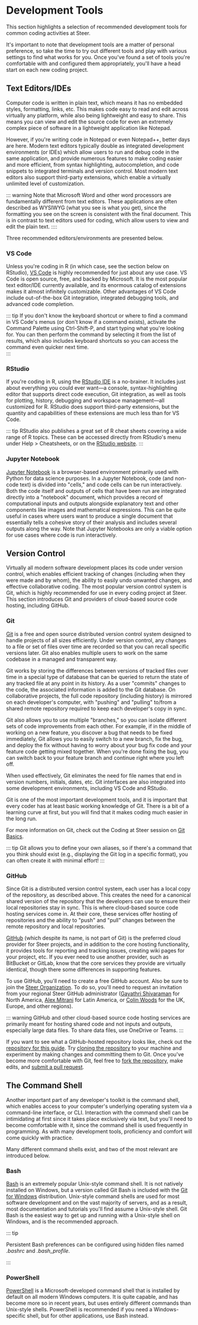 # Development Tools

This section highlights a selection of recommended development tools for common
coding activities at Steer.

It's important to note that development tools are a matter of personal
preference, so take the time to try out different tools and play with various
settings to find what works for you. Once you've found a set of tools you're
comfortable with and configured them appropriately, you'll have a head start on
each new coding project.

## Text Editors/IDEs

Computer code is written in plain text, which means it has no embedded styles,
formatting, links, etc. This makes code easy to read and edit across virtually
any platform, while also being lightweight and easy to share. This means you can
view and edit the source code for even an extremely complex piece of software in
a lightweight application like Notepad.

However, if you're writing code in Notepad or even Notepad++, better days are
here. Modern text editors typically double as integrated development
environments (or IDEs) which allow users to run and debug code in the same
application, and provide numerous features to make coding easier and more
efficient, from syntax highlighting, autocompletion, and code snippets to
integrated terminals and version control. Most modern text editors also support
third-party extensions, which enable a virtually unlimited level of
customization.

::: warning
Note that Microsoft Word and other word processors are fundamentally different
from text editors. These applications are often described as WYSIWYG (what you
see is what you get), since the formatting you see on the screen is consistent
with the final document. This is in contrast to text editors used for coding,
which allow users to view and edit the plain text.
::::

Three recommended editors/environments are presented below.

### VS Code

Unless you're coding in R (in which case, see the section below on RStudio),
[VS Code](https://code.visualstudio.com) is highly recommended for just about
any use case. VS Code is open source, free, and backed by Microsoft. It is the
most popular text editor/IDE currently available, and its enormous catalog of
extensions makes it almost infinitely customizable. Other advantages of VS Code
include out-of-the-box Git integration, integrated debugging tools, and advanced
code completion.

::: tip
If you don't know the keyboard shortcut or where to find a command in VS Code's
menus (or don't know if a command exists), activate the Command Palette using
Ctrl-Shift-P, and start typing what you're looking for. You can then perform the
command by selecting it from the list of results, which also includes keyboard
shortcuts so you can access the command even quicker next time.  
:::

### RStudio

If you're coding in R, using the
[RStudio IDE](https://www.rstudio.com/products/rstudio/) is a no-brainer. It
includes just about everything you could ever want—a console,
syntax-highlighting editor that supports direct code execution, Git integration,
as well as tools for plotting, history, debugging and workspace management—all
customized for R. RStudio does support third-party extensions, but the quantity
and capabilities of these extensions are much less than for VS Code.

::: tip
RStudio also publishes a great set of R cheat sheets covering a wide range of R
topics. These can be accessed directly from RStudio's menu under Help >
Cheatsheets, or on the
[RStudio website](https://www.rstudio.com/resources/cheatsheets/https://www.rstudio.com/resources/cheatsheets/).
:::

### Jupyter Notebook

[Jupyter Notebook](https://jupyter-notebook.readthedocs.io/en/latest/) is a
browser-based environment primarily used with Python for data science purposes.
In a Jupyter Notebook, code (and non-code text) is divided into "cells," and
code cells can be run interactively. Both the code itself and outputs of cells
that have been run are integrated directly into a "notebook" document, which
provides a record of computational inputs and outputs alongside explanatory text
and other components like images and mathematical expressions. This can be quite
useful in cases where users want to produce a single document that essentially
tells a cohesive story of their analysis and includes several outputs along the
way. Note that Jupyter Notebooks are only a viable option for use cases where
code is run interactively.

## Version Control

Virtually all modern software development places its code under version control,
which enables efficient tracking of changes (including when they were made and
by whom), the ability to easily undo unwanted changes, and effective
collaborative coding. The most popular version control system is Git, which is
highly recommended for use in every coding project at Steer. This section
introduces Git and providers of cloud-based source code hosting, including
GitHub.

### Git

[Git](https://git-scm.com/) is a free and open source distributed version
control system designed to handle projects of all sizes efficiently. Under
version control, any changes to a file or set of files over time are recorded so
that you can recall specific versions later. Git also enables multiple users to
work on the same codebase in a managed and transparent way.

Git works by storing the differences between versions of tracked files over time
in a special type of database that can be queried to return the state of any
tracked file at any point in its history. As a user "commits" changes to the
code, the associated information is added to the Git database. On collaborative
projects, the full code repository (including history) is mirrored on each
developer's computer, with "pushing" and "pulling" to/from a shared remote
repository required to keep each developer's copy in sync.

Git also allows you to use multiple "branches," so you can isolate different
sets of code improvements from each other. For example, if in the middle of
working on a new feature, you discover a bug that needs to be fixed immediately,
Git allows you to easily switch to a new branch, fix the bug, and deploy the fix
without having to worry about your bug fix code and your feature code getting
mixed together. When you're done fixing the bug, you can switch back to your
feature branch and continue right where you left off.

When used effectively, Git eliminates the need for file names that end in
version numbers, initials, dates, etc. Git interfaces are also integrated into
some development environments, including VS Code and RStudio.

Git is one of the most important development tools, and it is important that
every coder has at least basic working knowledge of Git. There is a bit of a
learning curve at first, but you will find that it makes coding much easier in
the long run.

For more information on Git, check out the Coding at Steer session on
[Git Basics](https://sdg.eloomi.com/learning/modules/1459/element/892?program=80).

::: tip
Git allows you to define your own aliases, so if there's a command that you
think should exist (e.g., displaying the Git log in a specific format), you can
often create it with minimal effort!
:::

### GitHub

Since Git is a distributed version control system, each user has a local copy of
the repository, as described above. This creates the need for a canonical shared
version of the repository that the developers can use to ensure their local
repositories stay in sync. This is where cloud-based source code hosting
services come in. At their core, these services offer hosting of repositories
and the ability to "push" and "pull" changes between the remote repository and
local repositories.

[GitHub](http://github.com) (which despite its name, is not part of Git) is the
preferred cloud provider for Steer projects, and in addition to the core hosting
functionality, it provides tools for reporting and tracking issues, creating
wiki pages for your project, etc. If you ever need to use another provider, such
as BitBucket or GitLab, know that the core services they provide are virtually
identical, though there some differences in supporting features.

To use GitHub, you'll need to create a free GitHub account. Also be sure to join
the [Steer Organization](https://github.com/SteerGroup). To do so, you'll need
to request an invitation from your regional Steer GitHub administrator
([Gayathri Shivaraman](mailto:gayathri.shivaraman@steergroup.com) for North
America, [Alex Mitrani](mailto:alex.mitrani@steergroup.com) for Latin America,
or [Colin Woods](mailto:colin.woods@steergroup.com) for the UK, Europe, and
other regions).

::: warning
GitHub and other cloud-based source code hosting services are primarily meant
for hosting shared code and not inputs and outputs, especially large data files.
To share data files, use OneDrive or Teams.
:::

If you want to see what a GitHub-hosted repository looks like, check out the
[repository for this guide](https://github.com/SteerGroup/coding-best-practices-guide).
Try
[cloning the repository](https://docs.github.com/en/repositories/creating-and-managing-repositories/cloning-a-repository)
to your machine and experiment by making changes and committing them to Git.
Once you've become more comfortable with Git, feel free to
[fork the repository](https://docs.github.com/en/get-started/quickstart/fork-a-repo),
make edits, and
[submit a pull request](https://docs.github.com/en/pull-requests/collaborating-with-pull-requests/proposing-changes-to-your-work-with-pull-requests/creating-a-pull-request-from-a-fork).

## The Command Shell

Another important part of any developer's toolkit is the command shell, which
enables access to your computer's underlying operating system via a command-line
interface, or CLI. Interaction with the command shell can be intimidating at
first since it takes place exclusively via text, but you'll need to become
comfortable with it, since the command shell is used frequently in programming.
As with many development tools, proficiency and comfort will come quickly with
practice.

Many different command shells exist, and two of the most relevant are introduced
below.

### Bash

[Bash](https://en.wikipedia.org/wiki/Bash_(Unix_shell)) is an extremely popular
Unix-style command shell. It is not natively installed on Windows, but a version
called Git Bash is included with the
[Git for Windows](https://gitforwindows.org) distribution. Unix-style command
shells are used for most software development and on the vast majority of
servers, and as a result, most documentation and tutorials you'll find assume a
Unix-style shell. Git Bash is the easiest way to get up and running with a
Unix-style shell on Windows, and is the recommended approach.

::: tip

Persistent Bash preferences can be configured using hidden files named *.bashrc*
and *.bash_profile*.

:::

### PowerShell

[PowerShell](https://docs.microsoft.com/en-us/powershell/) is a
Microsoft-developed command shell that is installed by default on all modern
Windows computers. It is quite capable, and has become more so in recent years,
but uses entirely different commands than Unix-style shells. PowerShell is
recommended if you need a Windows-specific shell, but for other applications,
use Bash instead.
